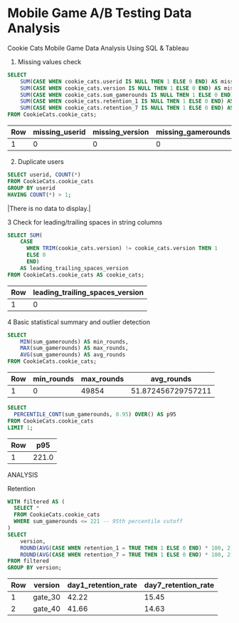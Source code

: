 # Mobile Game A/B Testing Data Analysis
Cookie Cats Mobile Game Data Analysis Using SQL & Tableau

1. Missing values check

```sql
SELECT 
    SUM(CASE WHEN cookie_cats.userid IS NULL THEN 1 ELSE 0 END) AS missing_userid,
    SUM(CASE WHEN cookie_cats.version IS NULL THEN 1 ELSE 0 END) AS missing_version,
    SUM(CASE WHEN cookie_cats.sum_gamerounds IS NULL THEN 1 ELSE 0 END) AS missing_gamerounds,
    SUM(CASE WHEN cookie_cats.retention_1 IS NULL THEN 1 ELSE 0 END) AS missing_ret1,
    SUM(CASE WHEN cookie_cats.retention_7 IS NULL THEN 1 ELSE 0 END) AS missing_ret7
FROM CookieCats.cookie_cats;
```

| Row | missing_userid | missing_version | missing_gamerounds | missing_ret1 | missing_ret7 |
|-----|----------------|----------------|------------------|--------------|--------------|
| 1   | 0              | 0              | 0                | 0            | 0            |


2. Duplicate users

```sql
SELECT userid, COUNT(*) 
FROM CookieCats.cookie_cats
GROUP BY userid
HAVING COUNT(*) > 1;
```

|There is no data to display.|


3 Check for leading/trailing spaces in string columns

```sql
SELECT SUM(
    CASE
      WHEN TRIM(cookie_cats.version) != cookie_cats.version THEN 1
      ELSE 0
      END)
    AS leading_trailing_spaces_version
FROM CookieCats.cookie_cats AS cookie_cats;
```
| Row | leading_trailing_spaces_version |
|-----|--------------------------------|
| 1   | 0                              |


4 Basic statistical summary and outlier detection

```sql
SELECT 
    MIN(sum_gamerounds) AS min_rounds,
    MAX(sum_gamerounds) AS max_rounds,
    AVG(sum_gamerounds) AS avg_rounds
FROM CookieCats.cookie_cats;
```

| Row | min_rounds | max_rounds | avg_rounds        |
|-----|------------|------------|-----------------|
| 1   | 0          | 49854      | 51.872456729757211 |


```sql
SELECT 
  PERCENTILE_CONT(sum_gamerounds, 0.95) OVER() AS p95
FROM CookieCats.cookie_cats
LIMIT 1;
```
| Row | p95   |
|-----|-------|
| 1   | 221.0 |



ANALYSIS

Retention

```sql
WITH filtered AS (
  SELECT *
  FROM CookieCats.cookie_cats
  WHERE sum_gamerounds <= 221 -- 95th percentile cutoff
)
SELECT 
    version,
    ROUND(AVG(CASE WHEN retention_1 = TRUE THEN 1 ELSE 0 END) * 100, 2) AS day1_retention_rate,
    ROUND(AVG(CASE WHEN retention_7 = TRUE THEN 1 ELSE 0 END) * 100, 2) AS day7_retention_rate
FROM filtered
GROUP BY version;
```
| Row | version  | day1_retention_rate | day7_retention_rate |
|-----|---------|-------------------|-------------------|
| 1   | gate_30 | 42.22             | 15.45             |
| 2   | gate_40 | 41.66             | 14.63             |
